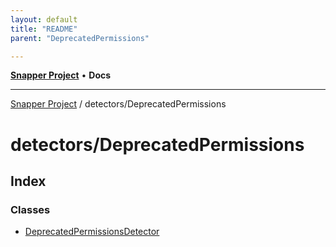 ```yaml
---
layout: default
title: "README"
parent: "DeprecatedPermissions"

---
```

[**Snapper Project**](../../README.md) • **Docs**

***

[Snapper Project](../../README.md) / detectors/DeprecatedPermissions

# detectors/DeprecatedPermissions

## Index

### Classes

- [DeprecatedPermissionsDetector](classes/DeprecatedPermissionsDetector.md)
